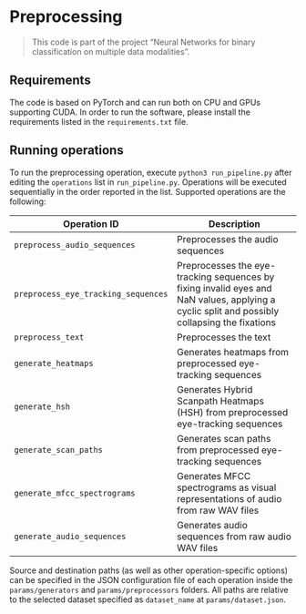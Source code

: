 # Preprocessing

> This code is part of the project “Neural Networks for binary classification on multiple data modalities”.

## Requirements

The code is based on PyTorch and can run both on CPU and GPUs supporting CUDA. In order to run the software, please
install the requirements listed in the `requirements.txt` file.

## Running operations

To run the preprocessing operation, execute `python3 run_pipeline.py` after editing the `operations` list
in `run_pipeline.py`. Operations will be executed sequentially in the order reported in the list. Supported operations
are the following:

| Operation ID                        | Description                                                  |
| ----------------------------------- | ------------------------------------------------------------ |
| `preprocess_audio_sequences`        | Preprocesses the audio sequences                             |
| `preprocess_eye_tracking_sequences` | Preprocesses the eye-tracking sequences by fixing invalid eyes and NaN values, applying a cyclic split and possibly collapsing the fixations |
| `preprocess_text`                   | Preprocesses the text                                        |
| `generate_heatmaps`                 | Generates heatmaps from preprocessed eye-tracking sequences  |
| `generate_hsh`                      | Generates Hybrid Scanpath Heatmaps (HSH) from preprocessed eye-tracking sequences |
| `generate_scan_paths`               | Generates scan paths from preprocessed eye-tracking sequences |
| `generate_mfcc_spectrograms`        | Generates MFCC spectrograms as visual representations of audio from raw WAV files |
| `generate_audio_sequences`          | Generates audio sequences from raw audio WAV files           |

Source and destination paths (as well as other operation-specific options) can be specified in the JSON configuration
file of each operation inside the `params/generators` and `params/preprocessors` folders. All paths are relative to the
selected dataset specified as `dataset_name` at `params/dataset.json`.